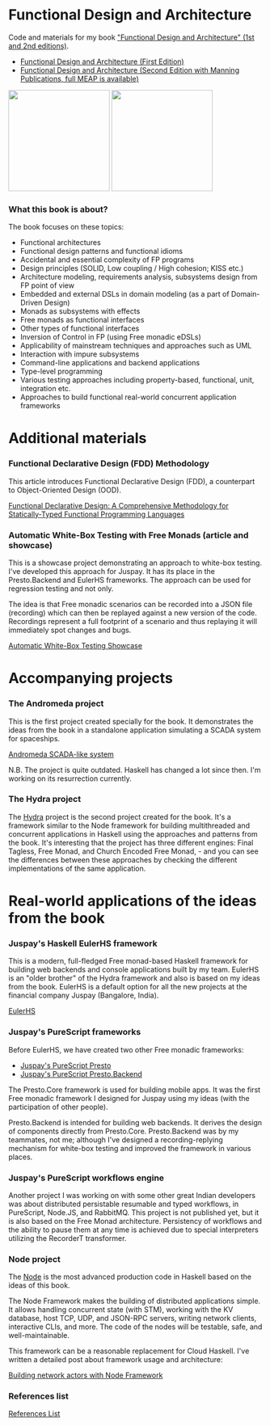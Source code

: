 # Functional Design and Architecture

Code and materials for my book ["Functional Design and Architecture" (1st and 2nd editions)](https://graninas.com/functional-design-and-architecture-book).

- [Functional Design and Architecture (First Edition)](https://leanpub.com/functional-design-and-architecture)
- [Functional Design and Architecture (Second Edition with Manning Publications, full MEAP is available)](https://www.manning.com/books/functional-design-and-architecture)

<p float="left">
  <a href="https://www.manning.com/books/functional-design-and-architecture">
    <img src="https://github.com/graninas/functional-declarative-design-methodology/blob/5a994d49d2de738105601f6dc3572df4b5a197d2/images/FDaA_cover.png" width="200"></a>
  <a href="https://leanpub.com/functional-design-and-architecture">
    <img src="https://github.com/graninas/functional-declarative-design-methodology/blob/9942840a5cb11c8844afa452a579031548d16225/images/FDaA_FE_cover.png" width="200"></a>
</p>

### What this book is about?

The book focuses on these topics:
* Functional architectures
* Functional design patterns and functional idioms
* Accidental and essential complexity of FP programs
* Design principles (SOLID, Low coupling / High cohesion; KISS etc.)
* Architecture modeling, requirements analysis, subsystems design from FP point of view
* Embedded and external DSLs in domain modeling (as a part of Domain-Driven Design)
* Monads as subsystems with effects
* Free monads as functional interfaces
* Other types of functional interfaces
* Inversion of Control in FP (using Free monadic eDSLs)
* Applicability of mainstream techniques and approaches such as UML
* Interaction with impure subsystems
* Command-line applications and backend applications
* Type-level programming
* Various testing approaches including property-based, functional, unit, integration etc.
* Approaches to build functional real-world concurrent application frameworks

# Additional materials

### Functional Declarative Design (FDD) Methodology

This article introduces Functional Declarative Design (FDD), a counterpart to Object-Oriented Design (OOD).

[Functional Declarative Design: A Comprehensive Methodology for Statically-Typed Functional Programming Languages](https://github.com/graninas/functional-declarative-design-methodology)

### Automatic White-Box Testing with Free Monads (article and showcase)

This is a showcase project demonstrating an approach to white-box testing. I've developed this approach for Juspay. It has its place in the Presto.Backend and EulerHS frameworks. The approach can be used for regression testing and not only.

The idea is that Free monadic scenarios can be recorded into a JSON file (recording) which can then be replayed against a new version of the code. Recordings represent a full footprint of a scenario and thus replaying it will immediately spot changes and bugs.

[Automatic White-Box Testing Showcase](https://github.com/graninas/automatic-whitebox-testing-showcase)

# Accompanying projects

### The Andromeda project

This is the first project created specially for the book. It demonstrates the ideas from the book in a standalone application simulating a SCADA system for spaceships.

[Andromeda SCADA-like system](https://github.com/graninas/Andromeda)

N.B. The project is quite outdated. Haskell has changed a lot since then. I'm working on its resurrection currently.

### The Hydra project

The [Hydra](https://github.com/graninas/Hydra) project is the second project created for the book. It's a framework similar to the Node framework for building multithreaded and concurrent applications in Haskell using the approaches and patterns from the book. It's interesting that the project has three different engines: Final Tagless, Free Monad, and Church Encoded Free Monad, - and you can see the differences between these approaches by checking the different implementations of the same application.

# Real-world applications of the ideas from the book

### Juspay's Haskell EulerHS framework

This is a modern, full-fledged Free monad-based Haskell framework for building web backends and console applications built by my team. EulerHS is an "older brother" of the Hydra framework and also is based on my ideas from the book. EulerHS is a default option for all the new projects at the financial company Juspay (Bangalore, India).

[EulerHS](https://github.com/juspay/euler-hs)

### Juspay's PureScript frameworks

Before EulerHS, we have created two other Free monadic frameworks:

* [Juspay's PureScript Presto](https://github.com/juspay/purescript-presto)
* [Juspay's PureScript Presto.Backend](https://github.com/juspay/purescript-presto-backend)

The Presto.Core framework is used for building mobile apps. It was the first Free monadic framework I designed for Juspay using my ideas (with the participation of other people).

Presto.Backend is intended for building web backends. It derives the design of components directly from Presto.Core. Presto.Backend was by my teammates, not me; although I've designed a recording-replying mechanism for white-box testing and improved the framework in various places.

### Juspay's PureScript workflows engine

Another project I was working on with some other great Indian developers was about distributed persistable resumable and typed workflows, in PureScript, Node.JS, and RabbitMQ. This project is not published yet, but it is also based on the Free Monad architecture. Persistency of workflows and the ability to pause them at any time is achieved due to special interpreters utilizing the RecorderT transformer.

### Node project  

The [Node](https://github.com/graninas/Node) is the most advanced production code in Haskell based on the ideas of this book.

The Node Framework makes the building of distributed applications simple. It allows handling concurrent state (with STM), working with the KV database, host TCP, UDP, and JSON-RPC servers, writing network clients, interactive CLIs, and more. The code of the nodes will be testable, safe, and well-maintainable.

This framework can be a reasonable replacement for Cloud Haskell. I've written a detailed post about framework usage and architecture:

[Building network actors with Node Framework](https://gist.github.com/graninas/9beb8df5d88dda5fa21c47ce9bcb0e16)

### References list

[References List](https://drive.google.com/open?id=19nMC6zU0DBmX0JgiKecYziHO51TSOB1pgqvVbG0yf1Q)
